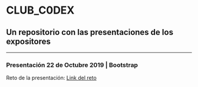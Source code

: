 # CLUB_C0DEX
## Un repositorio con las presentaciones de los expositores
------
### Presentación 22 de Octubre 2019 | Bootstrap
Reto de la presentación:
[Link del reto](https://www.frontendmentor.io/challenges/base-apparel-coming-soon-page-5d46b47f8db8a7063f9331a0)